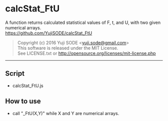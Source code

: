 # calcStat_FtU
A function returns calculated statistical values of F, t, and U, with two given numerical arrays.  
https://github.com/YujiSODE/calcStat_FtU

>Copyright (c) 2016 Yuji SODE \<yuji.sode@gmail.com\>  
>This software is released under the MIT License.  
>See LICENSE.txt or http://opensource.org/licenses/mit-license.php
______

## Script
* calcStat_FtU.js


## How to use
* call "_FtU(X,Y)" while X and Y are numerical arrays.
